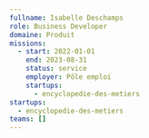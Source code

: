 ```yaml
---
fullname: Isabelle Deschamps
role: Business Developer
domaine: Produit
missions:
  - start: 2022-01-01
    end: 2023-08-31
    status: service
    employer: Pôle emploi
    startups:
      - encyclopedie-des-metiers
startups:
  - encyclopedie-des-metiers
teams: []
---
```


